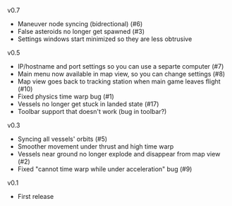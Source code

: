 v0.7

* Maneuver node syncing (bidrectional) (#6)
* False asteroids no longer get spawned (#3)
* Settings windows start minimized so they are less obtrusive

v0.5

* IP/hostname and port settings so you can use a separte computer (#7)
* Main menu now available in map view, so you can change settings (#8)
* Map view goes back to tracking station when main game leaves flight (#10)
* Fixed physics time warp bug (#1)
* Vessels no longer get stuck in landed state (#17)
* Toolbar support that doesn't work (bug in toolbar?)

v0.3

* Syncing all vessels' orbits (#5)
* Smoother movement under thrust and high time warp
* Vessels near ground no longer explode and disappear from map view (#2)
* Fixed "cannot time warp while under acceleration" bug (#9)

v0.1

* First release
